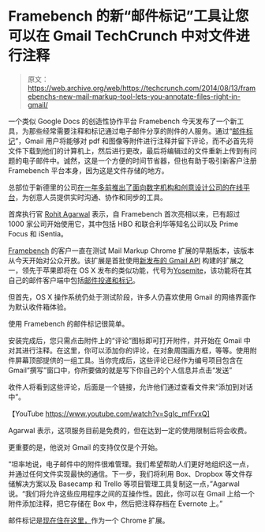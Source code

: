 # Framebench 的新“邮件标记”工具让您可以在 Gmail TechCrunch 中对文件进行注释

> 原文：<https://web.archive.org/web/https://techcrunch.com/2014/08/13/framebenchs-new-mail-markup-tool-lets-you-annotate-files-right-in-gmail/>

一个类似 Google Docs 的创造性协作平台 Framebench 今天发布了一个新工具，为那些经常需要注释和标记通过电子邮件分享的附件的人服务。通过“[邮件标记](https://web.archive.org/web/20230130231210/http://www.framebench.com/mail-markup/)”，Gmail 用户将能够对 pdf 和图像等附件进行注释并留下评论，而不必首先将文件下载到他们的计算机上，然后进行更改，最后将编辑过的文件重新上传到有问题的电子邮件中。诚然，这是一个方便的时间节省器，但也有助于吸引新客户注册 Framebench 平台本身，因为这是文件存储的地方。

总部位于新德里的公司[在一年多前推出了面向数字机构和创意设计公司的在线平台](https://web.archive.org/web/20230130231210/https://techcrunch.com/2013/02/22/framebench-is-a-google-docs-for-creative-collaboration/)，为创意人员提供实时沟通、协作和同步的工具。

首席执行官 [Rohit Agarwal](https://web.archive.org/web/20230130231210/http://www.crunchbase.com/person/rohit-agarwal-2) 表示，自 Framebench 首次亮相以来，已有超过 1000 家公司开始使用它，其中包括 HBO 和联合利华等知名公司以及 Prime Focus 和 iSentia。

[Framebench](https://web.archive.org/web/20230130231210/http://www.crunchbase.com/organization/framebench) 的客户一直在测试 Mail Markup Chrome 扩展的早期版本，该版本从今天开始对公众开放。该扩展是首批使用[新发布的 Gmail API](https://web.archive.org/web/20230130231210/https://techcrunch.com/2014/06/26/no-the-new-gmail-api-is-not-killing-imap/) 构建的扩展之一，领先于苹果即将在 OS X 发布的类似功能，代号为[Yosemite](https://web.archive.org/web/20230130231210/https://techcrunch.com/2014/07/23/apple-os-x-yosemite-beta/)，该功能将在其自己的邮件客户端中包括[邮件投递和标记](https://web.archive.org/web/20230130231210/http://appleinsider.com/articles/14/06/09/os-x-yosemite-first-look-mail-adds-inline-annotations-mail-drop)。

但首先，OS X 操作系统仍处于测试阶段，许多人仍喜欢使用 Gmail 的网络界面作为默认收件箱体验。

使用 Framebench 的邮件标记很简单。

安装完成后，您只需点击附件上的“评论”图标即可打开附件，并开始在 Gmail 中对其进行注释。在这里，你可以添加你的评论，在对象周围画方框，等等。使用附件屏幕顶部提供的一组工具。当你完成后，这些评论已经作为编号项目包含在 Gmail“撰写”窗口中，你所要做的就是写下你自己的个人信息并点击“发送”

收件人将看到这些评论，后面是一个链接，允许他们通过查看文件来“添加到对话中”。

【YouTube https://www.youtube.com/watch?v=SgIc_mfFvxQ]

Agarwal 表示，这项服务目前是免费的，但在达到一定的使用限制后将会收费。

更重要的是，他说对 Gmail 的支持仅仅是个开始。

“坦率地说，电子邮件中的附件很难管理。我们希望帮助人们更好地组织这一点，并通过任何文件实现最快的通信。下一步，我们将利用 Box、Dropbox 等文件存储解决方案以及 Basecamp 和 Trello 等项目管理工具复制这一点，”Agarwal 说。“我们将允许这些应用程序之间的互操作性。因此，你可以在 Gmail 上给一个附件添加注释，把它存储在 Box 中，然后把注释存档在 Evernote 上。”

邮件标记是[现在住在这里，](https://web.archive.org/web/20230130231210/http://www.framebench.com/mail-markup/)作为一个 Chrome 扩展。